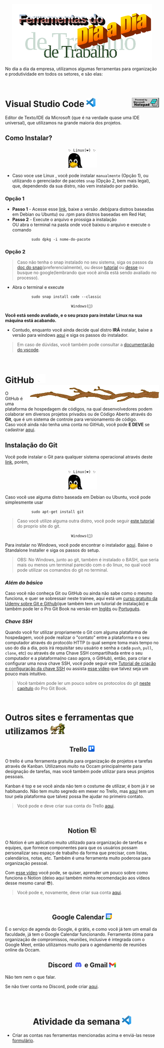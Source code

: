 <p align="center">
<img src="./img/wordart.png"/> 
</p>

No dia a dia da empresa, utilizamos algumas ferramentas para organização e produtividade em todos os setores, e são elas:

<br>

<p>
    <h1>
        Visual Studio Code 
        <img src="./img/vscode.png" width="30px">
        <img src="./img/notepad.gif" align="right"/>
    </h1>
</p>


Editor de Texto/IDE da Microsoft (que é na verdade quase uma IDE universal), que utilizamos na grande maioria dos projetos.

## Como Instalar?

<p align="center">
<code>✨ Linux(❤️) ✨</code><br>
<img src="./img/penguin-computing.gif" width="100px">
</p>


- Caso voce use Linux , você pode instalar `manualmente` (Opção 1), ou utilizando o gerenciador de pacotes `snap` (Opção 2, bem mais legal), que, dependendo da sua distro, não vem instalado por padrão.

### Opção 1 
- **Passo 1** - Acesse esse [link](https://code.visualstudio.com/download), baixe a versão .deb(para distros baseadas em Debian ou Ubuntu) ou .rpm para distros baseadas em Red Hat;
- **Passo 2** - Execute o arquivo e prossiga a instalação<br/> OU abra o terminal na pasta onde você baixou o arquivo e execute o comando 
```
            sudo dpkg -i nome-do-pacote
```

### Opção 2
> Caso não tenha o snap instalado no seu sistema, siga os passos da [doc do snap](https://snapcraft.io/docs/installing-snapd)(preferencialmente), ou desse [tutorial](https://guialinux.uniriotec.br/snap/) ou [desse](https://www.edivaldobrito.com.br/suporte-a-pacotes-snap-no-linux/) ou busque no google(lembrando que você ainda está sendo avaliado no processo).
- Abra o terminal e execute
```
            sudo snap install code --classic
```
<p align="center">
    <code>Windows(🤢)</code>
</p>

**Você está sendo avaliado, e o seu prazo para instalar Linux na sua máquina está acabando.**<br>
- Contudo, enquanto você ainda decide qual distro **IRÁ** instalar, baixe a versão para windows [aqui](https://code.visualstudio.com/Download) e siga os passos do instalador.

> Em caso de dúvidas, você também pode consultar a [documentação do vscode](https://code.visualstudio.com/docs).

<br>
<p>
    <h1>
        GitHub
        <img src="./img/github.png" width="30px">
        <img src="./img/branch.gif" align="right"/>
    </h1>
</p>

O GitHub é uma plataforma de hospedagem de códigos, na qual desenvolvedores podem colaborar em diversos projetos privados ou de Código Aberto através do **Git**, que é um sistema de controle para versionamento de código. <br>
Caso você ainda não tenha uma conta no GitHub, você pode **E DEVE** se cadastrar [aqui](https://github.com/signup).

## Instalação do Git

Você pode instalar o Git para qualquer sistema operacional através deste [link](https://git-scm.com/downloads), porém,

<p align="center">
<code>✨ Linux(❤️) ✨</code><br>
<img src="./img/penguin-computing.gif" width="100px">
</p>

Caso você use alguma distro baseada em Debian ou Ubuntu, você pode simplesmente usar 
```
            sudo apt-get install git
```
>Caso você utilize alguma outra distro, você pode seguir [este tutorial](https://git-scm.com/download/linux) do proprio site do git.

<p align="center">
    <code>Windows(🤢)</code>
</p>

Para instalar no Windows, você pode encontrar o instalador [aqui](https://git-scm.com/download/win).
Baixe o Standalone Installer e siga os passos do setup.

>OBS: No Windows, junto ao git, também é instalado o BASH, que seria mais ou menos um terminal parecido com o do linux, no qual você pode utilizar os comandos do git no terminal.

### ***Além do básico***

Caso você não conheça Git ou GitHub ou ainda não sabe como o mesmo funciona, e quer se sobressair neste trainee, aqui está um [curso gratuito da Udemy sobre Git e Github](https://www.udemy.com/course/git-e-github/)(que também tem um tutorial de instalação) e também pode ler o Pro Git Book na versão em [Inglês](https://git-scm.com/book/en/v2) ou [Português](https://git-scm.com/book/pt-br/v2).

### ***Chave SSH***

Quando você for utilizar propriamente o Git com alguma plataforma de hospedagem, você pode realizar o "contato" entre a plataforma e o seu computador através do protocólo HTTP (o qual sempre toma mais tempo no uso do dia a dia, pois irá requisitar seu usuário e senha a cada `push`, `pull`, `clone`, etc) ou através de uma Chave SSH compartilhada entre o seu computador e a plataforma(no caso agora, o GitHub), então, para criar e configurar uma nova chave SSH, você pode seguir este [Tutorial de criação e configuração da chave SSH](https://docs.github.com/en/authentication/connecting-to-github-with-ssh/generating-a-new-ssh-key-and-adding-it-to-the-ssh-agent) ou assista [esse vídeo](https://www.youtube.com/watch?v=7YVQLZp1jb0) que talvez seja um pouco mais intuitivo.
>Você também pode ler um pouco sobre os protocolos do git [neste capitulo](https://git-scm.com/book/pt-br/v2/Git-on-the-Server-The-Protocols) do Pro Git Book.

<br>

<p>
    <h1>
        Outros sites e ferramentas que utilizamos
        <img src="./img/topic.gif" width="50px"/>
    </h1>
</p>


<p>
    <h2 align="center">
        Trello
        <img src="./img/trellogo.png" width="20px">
    </h2>
</p>

O trello é uma ferramenta gratuíta para organização de projetos e tarefas através de Kanban. Utilizamos muito na Occam principalmente para designação de tarefas, mas você também pode utilizar para seus projetos pessoais. 


Kanban é top e se você ainda não tem o costume de utilizar, é bom já ir se habituando. Não tem muito segredo em mexer no Trello, mas [aqui](https://trello.com/pt-BR/tour?&aceid=&adposition=&adgroup=137501782519&campaign=17621015261&creative=607147440910&device=c&keyword=trello&matchtype=e&network=g&placement=&ds_kids=p71879712874&ds_e=GOOGLE&ds_eid=700000001557344&ds_e1=GOOGLE&gclsrc=ds) tem um tour pela plataforma que talvez possa lhe ajudar no primeiro contato.

>Você pode e deve criar sua conta do Trello [aqui](https://trello.com/signup).

<br>

<p>
    <h2 align="center">
        Notion
        <img src="./img/notion.png" width="20px">
    </h2>
</p>

O Notion é um aplicativo muito utilizado para organização de tarefas e equipes, que fornece componentes para que os usuários possam personalizar seu espaço de trabalho da forma que precisar, com listas, calendários, notas, etc. Também é uma ferramenta muito poderosa para organização pessoal.


Com [esse vídeo](https://www.youtube.com/watch?v=zfWoGdyrXmU) você pode, se quiser, aprender um pouco sobre como funciona o Notion (deixo aqui também minha recomendação aos vídeos desse mesmo canal 😎).

>Você pode e, novamente, deve criar sua conta [aqui](https://www.notion.so/signup).

<br>

<p>
    <h2 align="center">
        Google Calendar
        <img src="./img/calendar.png" width="20px">
    </h2>
</p>

É o serviço de agenda do Google, é grátis, e como você já tem um email da faculdade, já tem o Google Calendar funcionando. Ferramenta ótima para organização de compromissos, reuniões, inclusive é integrada com o Google Meet, então utilizamos muito para o agendamento de reuniões online da Occam.

<p>
    <h2 align="center">
        Discord 
        <img src="./img/discord.png" width="30px">
        e Gmail
        <img src="./img/gmail.png" width="22px">
    </h2>
</p>

Não tem nem o que falar.

Se não tiver conta no Discord, pode criar [aqui](https://discord.com/register).

<br><br>
<p>
    <h1 align="center">
        Atividade da semana
        <img src="./img/vscode.png" width="30px">
    </h1>
</p>

- Criar as contas nas ferramentas mencionadas acima e enviá-las nesse [formulário](https://forms.gle/MSKY2WcQAfbQVjRQ9).
